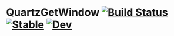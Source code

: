 # QuartzGetWindow [![Build Status](https://github.com/terasakisatoshi/QuartzGetWindow.jl/actions/workflows/CI.yml/badge.svg?branch=main)](https://github.com/terasakisatoshi/QuartzGetWindow.jl/actions/workflows/CI.yml?query=branch%3Amain) [![Stable](https://img.shields.io/badge/docs-stable-blue.svg)](https://terasakisatoshi.github.io/QuartzGetWindow.jl/stable) [![Dev](https://img.shields.io/badge/docs-dev-blue.svg)](https://terasakisatoshi.github.io/QuartzGetWindow.jl/dev)
